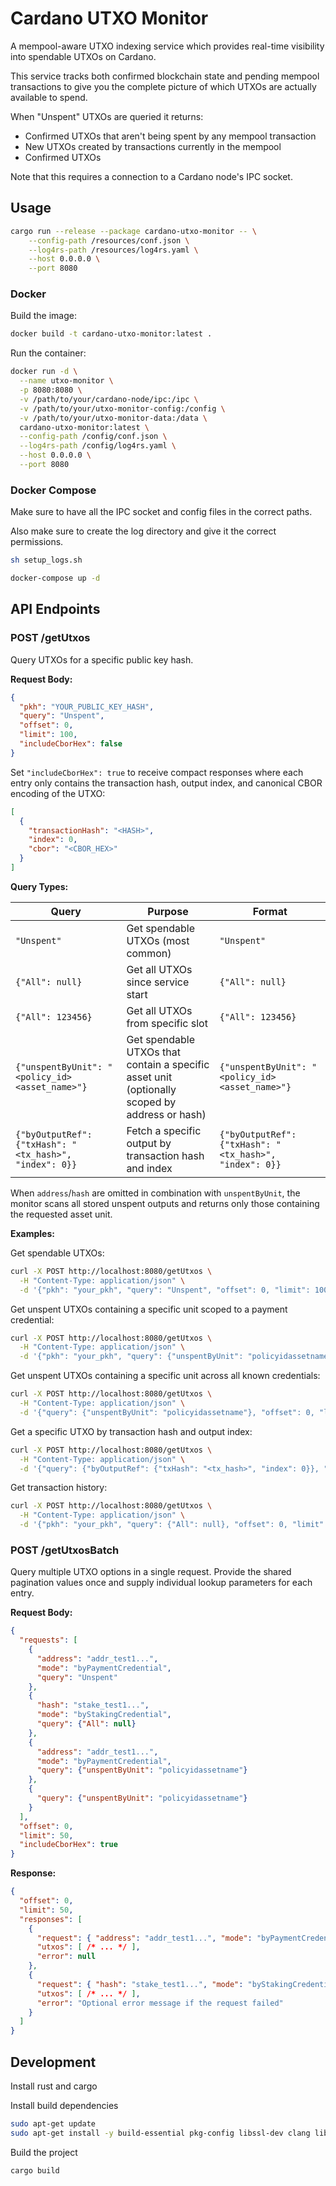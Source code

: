 # Cardano UTXO Monitor

A mempool-aware UTXO indexing service which provides real-time visibility into spendable UTXOs on Cardano.

This service tracks both confirmed blockchain state and pending mempool transactions to give you the complete picture of which UTXOs are actually available to spend. 

When "Unspent" UTXOs are queried it returns:

- Confirmed UTXOs that aren't being spent by any mempool transaction
- New UTXOs created by transactions currently in the mempool
- Confirmed UTXOs

Note that this requires a connection to a Cardano node's IPC socket.

## Usage

```bash
cargo run --release --package cardano-utxo-monitor -- \
    --config-path /resources/conf.json \
    --log4rs-path /resources/log4rs.yaml \
    --host 0.0.0.0 \
    --port 8080
```

### Docker

Build the image:
```bash
docker build -t cardano-utxo-monitor:latest .
```

Run the container:
```bash
docker run -d \
  --name utxo-monitor \
  -p 8080:8080 \
  -v /path/to/your/cardano-node/ipc:/ipc \
  -v /path/to/your/utxo-monitor-config:/config \
  -v /path/to/your/utxo-monitor-data:/data \
  cardano-utxo-monitor:latest \
  --config-path /config/conf.json \
  --log4rs-path /config/log4rs.yaml \
  --host 0.0.0.0 \
  --port 8080
```

### Docker Compose

Make sure to have all the IPC socket and config files in the correct paths.

Also make sure to create the log directory and give it the correct permissions.

```bash
sh setup_logs.sh
```

```bash
docker-compose up -d
```

## API Endpoints

### POST /getUtxos

Query UTXOs for a specific public key hash.

**Request Body:**
```json
{
  "pkh": "YOUR_PUBLIC_KEY_HASH",
  "query": "Unspent",
  "offset": 0,
  "limit": 100,
  "includeCborHex": false
}
```

Set `"includeCborHex": true` to receive compact responses where each entry only
contains the transaction hash, output index, and canonical CBOR encoding of the
UTXO:

```json
[
  {
    "transactionHash": "<HASH>",
    "index": 0,
    "cbor": "<CBOR_HEX>"
  }
]
```

**Query Types:**

| Query | Purpose | Format |
|-------|---------|---------|
| `"Unspent"` | Get spendable UTXOs (most common) | `"Unspent"` |
| `{"All": null}` | Get all UTXOs since service start | `{"All": null}` |
| `{"All": 123456}` | Get all UTXOs from specific slot | `{"All": 123456}` |
| `{"unspentByUnit": "<policy_id><asset_name>"}` | Get spendable UTXOs that contain a specific asset unit (optionally scoped by address or hash) | `{"unspentByUnit": "<policy_id><asset_name>"}` |
| `{"byOutputRef": {"txHash": "<tx_hash>", "index": 0}}` | Fetch a specific output by transaction hash and index | `{"byOutputRef": {"txHash": "<tx_hash>", "index": 0}}` |

When `address`/`hash` are omitted in combination with `unspentByUnit`, the monitor scans all stored unspent outputs and returns only those containing the requested asset unit.

**Examples:**

Get spendable UTXOs:
```bash
curl -X POST http://localhost:8080/getUtxos \
  -H "Content-Type: application/json" \
  -d '{"pkh": "your_pkh", "query": "Unspent", "offset": 0, "limit": 100}'
```

Get unspent UTXOs containing a specific unit scoped to a payment credential:
```bash
curl -X POST http://localhost:8080/getUtxos \
  -H "Content-Type: application/json" \
  -d '{"pkh": "your_pkh", "query": {"unspentByUnit": "policyidassetname"}, "offset": 0, "limit": 100}'
```

Get unspent UTXOs containing a specific unit across all known credentials:
```bash
curl -X POST http://localhost:8080/getUtxos \
  -H "Content-Type: application/json" \
  -d '{"query": {"unspentByUnit": "policyidassetname"}, "offset": 0, "limit": 100}'
```

Get a specific UTXO by transaction hash and output index:
```bash
curl -X POST http://localhost:8080/getUtxos \
  -H "Content-Type: application/json" \
  -d '{"query": {"byOutputRef": {"txHash": "<tx_hash>", "index": 0}}, "offset": 0, "limit": 1, "includeCborHex": true}'
```

Get transaction history:
```bash
curl -X POST http://localhost:8080/getUtxos \
  -H "Content-Type: application/json" \
  -d '{"pkh": "your_pkh", "query": {"All": null}, "offset": 0, "limit": 100}'
```

### POST /getUtxosBatch

Query multiple UTXO options in a single request. Provide the shared pagination values
once and supply individual lookup parameters for each entry.

**Request Body:**
```json
{
  "requests": [
    {
      "address": "addr_test1...",
      "mode": "byPaymentCredential",
      "query": "Unspent"
    },
    {
      "hash": "stake_test1...",
      "mode": "byStakingCredential",
      "query": {"All": null}
    },
    {
      "address": "addr_test1...",
      "mode": "byPaymentCredential",
      "query": {"unspentByUnit": "policyidassetname"}
    },
    {
      "query": {"unspentByUnit": "policyidassetname"}
    }
  ],
  "offset": 0,
  "limit": 50,
  "includeCborHex": true
}
```

**Response:**
```json
{
  "offset": 0,
  "limit": 50,
  "responses": [
    {
      "request": { "address": "addr_test1...", "mode": "byPaymentCredential", "query": "Unspent" },
      "utxos": [ /* ... */ ],
      "error": null
    },
    {
      "request": { "hash": "stake_test1...", "mode": "byStakingCredential", "query": {"All": null} },
      "utxos": [ /* ... */ ],
      "error": "Optional error message if the request failed"
    }
  ]
}
```

## Development

Install rust and cargo


Install build dependencies

```bash
sudo apt-get update
sudo apt-get install -y build-essential pkg-config libssl-dev clang libc6-dev
```

Build the project
```bash
cargo build
```
